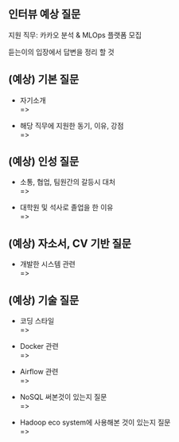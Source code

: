 ## 인터뷰 예상 질문

지원 직무: 카카오 분석 & MLOps 플랫폼 모집 


듣는이의 입장에서 답변을 정리 할 것    
## (예상) 기본 질문

- 자기소개    
=>   


- 해당 직무에 지원한 동기, 이유, 강점              
=>         

## (예상) 인성 질문 


- 소통, 협업, 팀원간의 갈등시 대처     
=>          


- 대학원 및 석사로 졸업을 한 이유    
=>   

## (예상) 자소서, CV 기반 질문
- 개발한 시스템 관련    
=>     


## (예상) 기술 질문
- 코딩 스타일    
=>     

- Docker 관련    
=>     

- Airflow 관련    
=>      

- NoSQL 써본것이 있는지 질문    
=>      

- Hadoop eco system에 사용해본 것이 있는지 질문    
=>      

